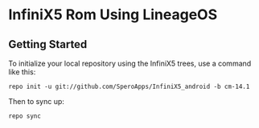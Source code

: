 InfiniX5 Rom Using LineageOS
===========

Getting Started
---------------

To initialize your local repository using the InfiniX5 trees, use a command like this:

    repo init -u git://github.com/SperoApps/InfiniX5_android -b cm-14.1

Then to sync up:

    repo sync

